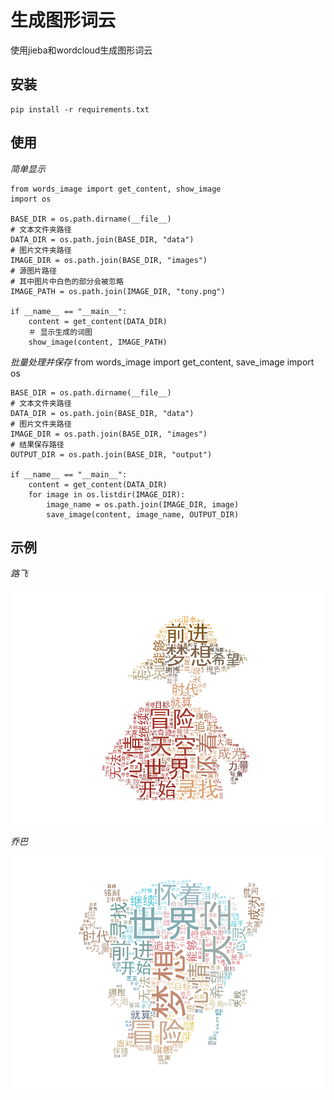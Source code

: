 生成图形词云
==========

使用jieba和wordcloud生成图形词云

## 安装

    pip install -r requirements.txt

## 使用

*简单显示*

    from words_image import get_content, show_image
    import os

    BASE_DIR = os.path.dirname(__file__)
    # 文本文件夹路径
    DATA_DIR = os.path.join(BASE_DIR, "data")
    # 图片文件夹路径
    IMAGE_DIR = os.path.join(BASE_DIR, "images")
    # 源图片路径
    # 其中图片中白色的部分会被忽略
    IMAGE_PATH = os.path.join(IMAGE_DIR, "tony.png")

    if __name__ == "__main__":
        content = get_content(DATA_DIR)
        ＃ 显示生成的词图
        show_image(content, IMAGE_PATH)

*批量处理并保存*
    from words_image import get_content, save_image
    import os

    BASE_DIR = os.path.dirname(__file__)
    # 文本文件夹路径
    DATA_DIR = os.path.join(BASE_DIR, "data")
    # 图片文件夹路径
    IMAGE_DIR = os.path.join(BASE_DIR, "images")
    # 结果保存路径
    OUTPUT_DIR = os.path.join(BASE_DIR, "output")

    if __name__ == "__main__":
        content = get_content(DATA_DIR)
        for image in os.listdir(IMAGE_DIR):
            image_name = os.path.join(IMAGE_DIR, image)
            save_image(content, image_name, OUTPUT_DIR)


## 示例

*路飞*

![luffy_word](luffy_result.png)

*乔巴*

![tony_words](tony_result.png)
